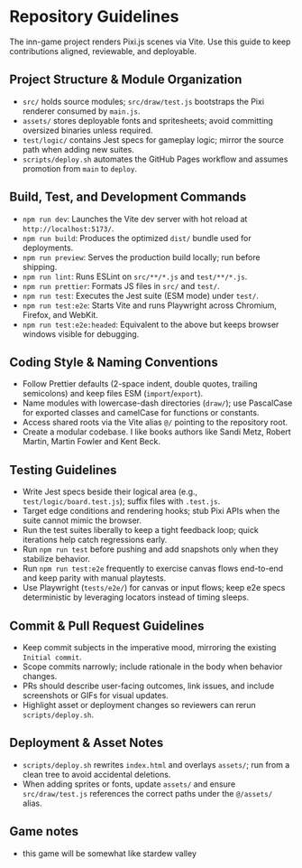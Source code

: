 # Repository Guidelines

The inn-game project renders Pixi.js scenes via Vite. Use this guide to keep contributions aligned, reviewable, and deployable.

## Project Structure & Module Organization
- `src/` holds source modules; `src/draw/test.js` bootstraps the Pixi renderer consumed by `main.js`.
- `assets/` stores deployable fonts and spritesheets; avoid committing oversized binaries unless required.
- `test/logic/` contains Jest specs for gameplay logic; mirror the source path when adding new suites.
- `scripts/deploy.sh` automates the GitHub Pages workflow and assumes promotion from `main` to `deploy`.

## Build, Test, and Development Commands
- `npm run dev`: Launches the Vite dev server with hot reload at `http://localhost:5173/`.
- `npm run build`: Produces the optimized `dist/` bundle used for deployments.
- `npm run preview`: Serves the production build locally; run before shipping.
- `npm run lint`: Runs ESLint on `src/**/*.js` and `test/**/*.js`.
- `npm run prettier`: Formats JS files in `src/` and `test/`.
- `npm run test`: Executes the Jest suite (ESM mode) under `test/`.
- `npm run test:e2e`: Starts Vite and runs Playwright across Chromium, Firefox, and WebKit.
- `npm run test:e2e:headed`: Equivalent to the above but keeps browser windows visible for debugging.

## Coding Style & Naming Conventions
- Follow Prettier defaults (2-space indent, double quotes, trailing semicolons) and keep files ESM (`import`/`export`).
- Name modules with lowercase-dash directories (`draw/`); use PascalCase for exported classes and camelCase for functions or constants.
- Access shared roots via the Vite alias `@/` pointing to the repository root.
- Create a modular codebase.  I like books authors like Sandi Metz, Robert Martin, Martin Fowler and Kent Beck.

## Testing Guidelines
- Write Jest specs beside their logical area (e.g., `test/logic/board.test.js`); suffix files with `.test.js`.
- Target edge conditions and rendering hooks; stub Pixi APIs when the suite cannot mimic the browser.
- Run the test suites liberally to keep a tight feedback loop; quick iterations help catch regressions early.
- Run `npm run test` before pushing and add snapshots only when they stabilize behavior.
- Run `npm run test:e2e` frequently to exercise canvas flows end-to-end and keep parity with manual playtests.
- Use Playwright (`tests/e2e/`) for canvas or input flows; keep e2e specs deterministic by leveraging locators instead of timing sleeps.

## Commit & Pull Request Guidelines
- Keep commit subjects in the imperative mood, mirroring the existing `Initial commit`.
- Scope commits narrowly; include rationale in the body when behavior changes.
- PRs should describe user-facing outcomes, link issues, and include screenshots or GIFs for visual updates.
- Highlight asset or deployment changes so reviewers can rerun `scripts/deploy.sh`.

## Deployment & Asset Notes
- `scripts/deploy.sh` rewrites `index.html` and overlays `assets/`; run from a clean tree to avoid accidental deletions.
- When adding sprites or fonts, update `assets/` and ensure `src/draw/test.js` references the correct paths under the `@/assets/` alias.

## Game notes
- this game will be somewhat like stardew valley
